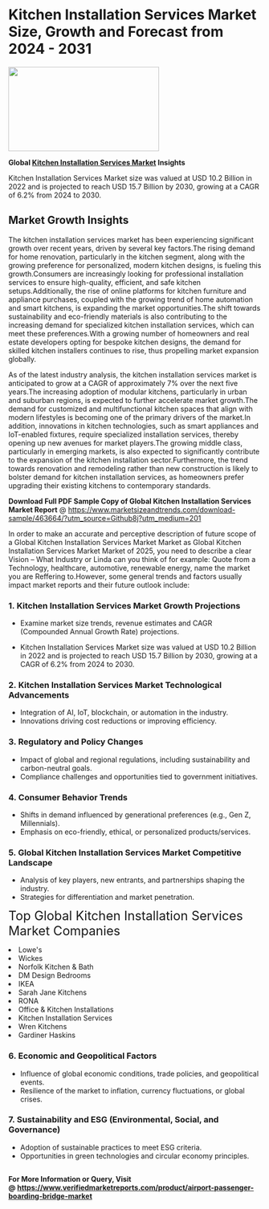 <H1>Kitchen Installation Services Market Size, Growth and Forecast from 2024 - 2031</H1><img class="aligncenter size-medium wp-image-584254" src="https://thirdeyenews.in/wp-content/uploads/2024/09/Global-Market-Research-300x168.jpeg" alt="" width="300" height="168" /><p><strong>Global&nbsp;<a href="https://www.marketsizeandtrends.com/download-sample/463664/?utm_source=Github8j?utm_medium=201">Kitchen Installation Services Market</a> Insights</strong></p><p>Kitchen Installation Services Market size was valued at USD 10.2 Billion in 2022 and is projected to reach USD 15.7 Billion by 2030, growing at a CAGR of 6.2% from 2024 to 2030.</p><p><h2>Market Growth Insights</h2> <p>The kitchen installation services market has been experiencing significant growth over recent years, driven by several key factors.The rising demand for home renovation, particularly in the kitchen segment, along with the growing preference for personalized, modern kitchen designs, is fueling this growth.Consumers are increasingly looking for professional installation services to ensure high-quality, efficient, and safe kitchen setups.Additionally, the rise of online platforms for kitchen furniture and appliance purchases, coupled with the growing trend of home automation and smart kitchens, is expanding the market opportunities.The shift towards sustainability and eco-friendly materials is also contributing to the increasing demand for specialized kitchen installation services, which can meet these preferences.With a growing number of homeowners and real estate developers opting for bespoke kitchen designs, the demand for skilled kitchen installers continues to rise, thus propelling market expansion globally.</p> <p>As of the latest industry analysis, the kitchen installation services market is anticipated to grow at a CAGR of approximately 7% over the next five years.The increasing adoption of modular kitchens, particularly in urban and suburban regions, is expected to further accelerate market growth.The demand for customized and multifunctional kitchen spaces that align with modern lifestyles is becoming one of the primary drivers of the market.In addition, innovations in kitchen technologies, such as smart appliances and IoT-enabled fixtures, require specialized installation services, thereby opening up new avenues for market players.The growing middle class, particularly in emerging markets, is also expected to significantly contribute to the expansion of the kitchen installation sector.Furthermore, the trend towards renovation and remodeling rather than new construction is likely to bolster demand for kitchen installation services, as homeowners prefer upgrading their existing kitchens to contemporary standards.</p> <p><span class=""><strong>Download Full PDF Sample Copy of Global Kitchen Installation Services Market Report</strong> @ <a href="https://www.marketsizeandtrends.com/download-sample/463664/?utm_source=Github8j?utm_medium=201" target="_blank">https://www.marketsizeandtrends.com/download-sample/463664/?utm_source=Github8j?utm_medium=201</a></span></p><p>In order to make an accurate and perceptive description of future scope of a Global&nbsp;Kitchen Installation Services Market Market as Global&nbsp;Kitchen Installation Services Market Market of 2025, you need to describe a clear Vision &ndash; What Industry or Linda can you think of for example: Quote from a Technology, healthcare, automotive, renewable energy, name the market you are Reffering to.However, some general trends and factors usually impact market reports and their future outlook include:</p><h3>1.&nbsp;<strong>Kitchen Installation Services Market Growth Projections</strong></h3><ul><li>Examine market size trends, revenue estimates and CAGR (Compounded Annual Growth Rate) projections.</li><li><p>Kitchen Installation Services Market size was valued at USD 10.2 Billion in 2022 and is projected to reach USD 15.7 Billion by 2030, growing at a CAGR of 6.2% from 2024 to 2030.</p></li></ul><h3>2.&nbsp;<strong>Kitchen Installation Services Market Technological Advancements</strong></h3><ul><li>Integration of AI, IoT, blockchain, or automation in the industry.</li><li>Innovations driving cost reductions or improving efficiency.</li></ul><h3>3.&nbsp;<strong>Regulatory and Policy Changes</strong></h3><ul><li>Impact of global and regional regulations, including sustainability and carbon-neutral goals.</li><li>Compliance challenges and opportunities tied to government initiatives.</li></ul><h3>4.&nbsp;<strong>Consumer Behavior Trends</strong></h3><ul><li>Shifts in demand influenced by generational preferences (e.g., Gen Z, Millennials).</li><li>Emphasis on eco-friendly, ethical, or personalized products/services.</li></ul><h3>5.&nbsp;<strong>Global Kitchen Installation Services Market Competitive Landscape</strong></h3><ul><li>Analysis of key players, new entrants, and partnerships shaping the industry.</li><li>Strategies for differentiation and market penetration.</li></ul><p data-pm-slice="1 1 []"><span style="color: inherit; font-family: inherit; font-size: 25px;">Top Global Kitchen Installation Services Market Companies</span></p><div class="" data-test-id=""><p><li>Lowe's</li><li> Wickes</li><li> Norfolk Kitchen & Bath</li><li> DM Design Bedrooms</li><li> IKEA</li><li> Sarah Jane Kitchens</li><li> RONA</li><li> Office & Kitchen Installations</li><li> Kitchen Installation Services</li><li> Wren Kitchens</li><li> Gardiner Haskins</li></p></div><h3>6.&nbsp;<strong>Economic and Geopolitical Factors</strong></h3><ul><li>Influence of global economic conditions, trade policies, and geopolitical events.</li><li>Resilience of the market to inflation, currency fluctuations, or global crises.</li></ul><h3>7.&nbsp;<strong>Sustainability and ESG (Environmental, Social, and Governance)</strong></h3><ul><li>Adoption of sustainable practices to meet ESG criteria.</li><li>Opportunities in green technologies and circular economy principles.</li></ul><h2><strong style="font-size: 14px;">For More Information or Query, Visit @&nbsp;</strong><a style="background-color: #ffffff; font-size: 14px;" href="https://www.marketsizeandtrends.com/report/kitchen-installation-services-market/" target="_blank">https://www.verifiedmarketreports.com/product/airport-passenger-boarding-bridge-market</a></h2>
